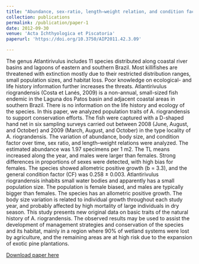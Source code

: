 ```yaml
---
title: "Abundance, sex-ratio, length–weight relation, and condition factor of non-annual killifish Atlantirivulus riograndensis (Actinopterygii: Cyprinodontiformes: Rivulidae) in Lagoa do Peixe National Park, a Ramsar site of southern Brazil"
collection: publications
permalink: /publication/paper-1
date: 2012-09-30
venue: 'Acta Ichthyologica et Piscatoria'
paperurl: 'https://doi.org/10.3750/AIP2011.42.3.09'

---
```

The genus Atlantirivulus includes 11 species distributed along coastal river basins and lagoons of eastern and southern Brazil. Most killifishes are threatened with extinction mostly due to their restricted distribution ranges, small population sizes, and habitat loss. Poor knowledge on ecological- and life history information further increases the threats. Atlantirivulus riograndensis (Costa et Lanés, 2009) is a non-annual, small-sized fish endemic in the Laguna dos Patos basin and adjacent coastal areas in southern Brazil. There is no information on the life history and ecology of the species. In this paper, we analyzed population traits of A. riograndensis to support conservation efforts. The fish were captured with a D-shaped hand net in six sampling surveys carried out between 2008 (June, August, and October) and 2009 (March, August, and October) in the type locality of A. riograndensis. The variation of abundance, body size, and condition factor over time, sex ratio, and length–weight relations were analyzed. The estimated abundance was 1.97 specimens per 1 m2. The TL means increased along the year, and males were larger than females. Strong differences in proportions of sexes were detected, with high bias for females. The species showed allometric positive growth (b = 3.3), and the general condition factor (CF) was 0.258 ± 0.003. Atlantirivulus riograndensis inhabits small water bodies and apparently has a small population size. The population is female biased, and males are typically bigger than females. The species has an allometric positive growth. The body size variation is related to individual growth throughout each study year, and probably affected by high mortality of large individuals in dry season. This study presents new original data on basic traits of the natural history of A. riograndensis. The observed results may be used to assist the development of management strategies and conservation of the species and its habitat, mainly in a region where 90% of wetland systems were lost by agriculture, and the remaining areas are at high risk due to the expansion of exotic pine plantations.

[Download paper here](http://fkeppeler.github.io/files/paper1.pdf)

